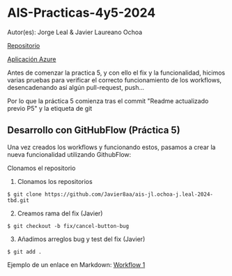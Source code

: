 # AIS-Practicas-4y5-2024

Autor(es): Jorge Leal & Javier Laureano Ochoa

[Repositorio](https://github.com/Javier8aa/ais-jl.ochoa-j.leal-2024-tbd)

[Aplicación Azure](http://nitflex-jljlo.westeurope.azurecontainer.io:8080/)

Antes de comenzar la practica 5, y con ello el fix y la funcionalidad, hicimos varias pruebas para verificar el correcto funcionamiento de los workflows, desencadenando así algún pull-request, push...

Por lo que la práctica 5 comienza tras el commit "Readme actualizado previo P5" y la etiqueta de git

## Desarrollo con GitHubFlow (Práctica 5)

Una vez creados los workflows y funcionando estos, pasamos a crear la nueva funcionalidad utilizando GithubFlow:

Clonamos el repositorio

1. Clonamos los repositorios
```
$ git clone https://github.com/Javier8aa/ais-jl.ochoa-j.leal-2024-tbd.git
```

2. Creamos rama del fix (Javier)
```
$ git checkout -b fix/cancel-button-bug
```

3. Añadimos arreglos bug y test del fix (Javier)
```
$ git add .
```

Ejemplo de un enlace en Markdown: [Workflow 1](https://github.com/URJC-AIS/continuous-deployment-azure/actions/runs/8746724116)
